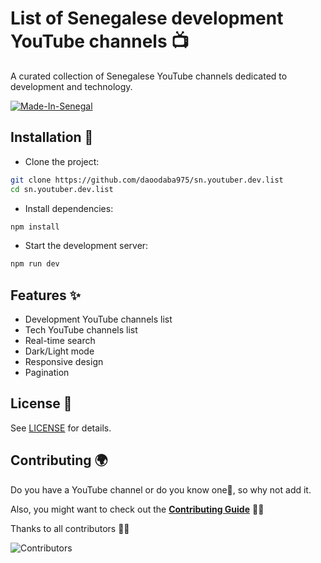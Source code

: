 # List of Senegalese development YouTube channels 📺

A curated collection of Senegalese YouTube channels dedicated to development and technology.

[![Made-In-Senegal](https://github.com/GalsenDev221/made.in.senegal/blob/master/assets/badge.svg)](https://github.com/GalsenDev221/made.in.senegal)

## Installation 🚀

- Clone the project:

```bash
git clone https://github.com/daoodaba975/sn.youtuber.dev.list
cd sn.youtuber.dev.list
```

- Install dependencies:

```bash
npm install
```

- Start the development server:

```bash
npm run dev
```

## Features ✨

- Development YouTube channels list
- Tech YouTube channels list
- Real-time search
- Dark/Light mode
- Responsive design
- Pagination

## License 📝

See [LICENSE](LICENSE.md) for details.

## Contributing 🌍

Do you have a YouTube channel or do you know one🤔, so why not add it.

Also, you might want to check out the **[Contributing Guide](CONTRIBUTING.md)** 🤝🏾

Thanks to all contributors 👏🏽

![Contributors](https://contrib.rocks/image?repo=daoodaba975/galsenify)

